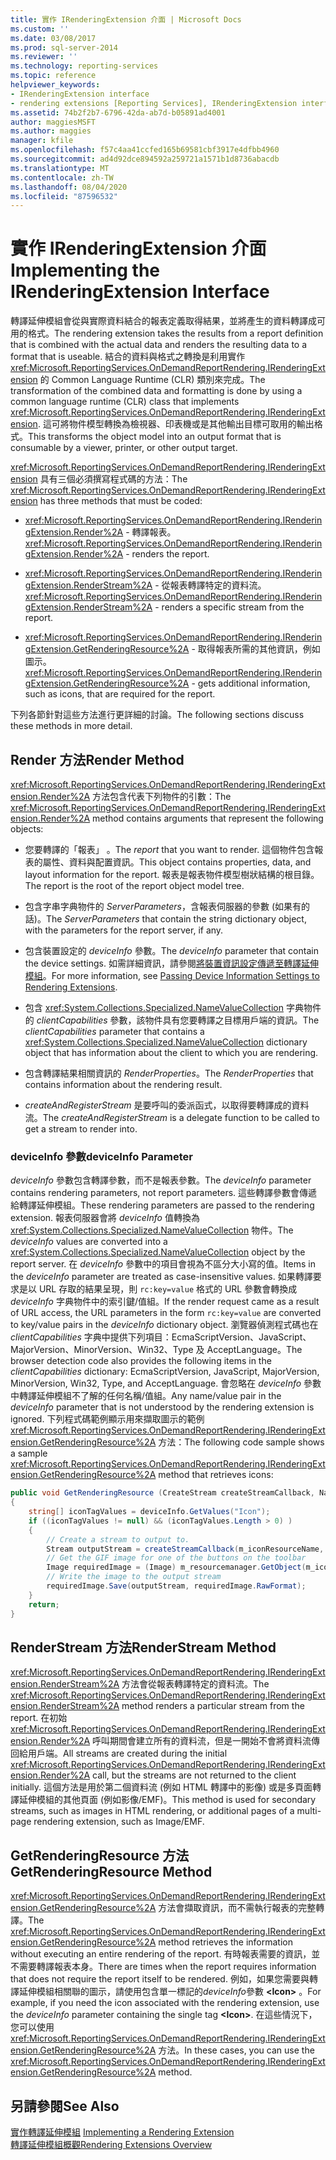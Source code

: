 ```yaml
---
title: 實作 IRenderingExtension 介面 | Microsoft Docs
ms.custom: ''
ms.date: 03/08/2017
ms.prod: sql-server-2014
ms.reviewer: ''
ms.technology: reporting-services
ms.topic: reference
helpviewer_keywords:
- IRenderingExtension interface
- rendering extensions [Reporting Services], IRenderingExtension interface
ms.assetid: 74b2f2b7-6796-42da-ab7d-b05891ad4001
author: maggiesMSFT
ms.author: maggies
manager: kfile
ms.openlocfilehash: f57c4aa41ccfed165b69581cbf3917e4dfbb4960
ms.sourcegitcommit: ad4d92dce894592a259721a1571b1d8736abacdb
ms.translationtype: MT
ms.contentlocale: zh-TW
ms.lasthandoff: 08/04/2020
ms.locfileid: "87596532"
---
```

# <a name="implementing-the-irenderingextension-interface"></a><span data-ttu-id="f7a59-102">實作 IRenderingExtension 介面</span><span class="sxs-lookup"><span data-stu-id="f7a59-102">Implementing the IRenderingExtension Interface</span></span>
  <span data-ttu-id="f7a59-103">轉譯延伸模組會從與實際資料結合的報表定義取得結果，並將產生的資料轉譯成可用的格式。</span><span class="sxs-lookup"><span data-stu-id="f7a59-103">The rendering extension takes the results from a report definition that is combined with the actual data and renders the resulting data to a format that is useable.</span></span> <span data-ttu-id="f7a59-104">結合的資料與格式之轉換是利用實作 <xref:Microsoft.ReportingServices.OnDemandReportRendering.IRenderingExtension> 的 Common Language Runtime (CLR) 類別來完成。</span><span class="sxs-lookup"><span data-stu-id="f7a59-104">The transformation of the combined data and formatting is done by using a common language runtime (CLR) class that implements <xref:Microsoft.ReportingServices.OnDemandReportRendering.IRenderingExtension>.</span></span> <span data-ttu-id="f7a59-105">這可將物件模型轉換為檢視器、印表機或是其他輸出目標可取用的輸出格式。</span><span class="sxs-lookup"><span data-stu-id="f7a59-105">This transforms the object model into an output format that is consumable by a viewer, printer, or other output target.</span></span>  
  
 <span data-ttu-id="f7a59-106"><xref:Microsoft.ReportingServices.OnDemandReportRendering.IRenderingExtension> 具有三個必須撰寫程式碼的方法：</span><span class="sxs-lookup"><span data-stu-id="f7a59-106">The <xref:Microsoft.ReportingServices.OnDemandReportRendering.IRenderingExtension> has three methods that must be coded:</span></span>  
  
-   <span data-ttu-id="f7a59-107"><xref:Microsoft.ReportingServices.OnDemandReportRendering.IRenderingExtension.Render%2A> - 轉譯報表。</span><span class="sxs-lookup"><span data-stu-id="f7a59-107"><xref:Microsoft.ReportingServices.OnDemandReportRendering.IRenderingExtension.Render%2A> - renders the report.</span></span>  
  
-   <span data-ttu-id="f7a59-108"><xref:Microsoft.ReportingServices.OnDemandReportRendering.IRenderingExtension.RenderStream%2A> - 從報表轉譯特定的資料流。</span><span class="sxs-lookup"><span data-stu-id="f7a59-108"><xref:Microsoft.ReportingServices.OnDemandReportRendering.IRenderingExtension.RenderStream%2A> - renders a specific stream from the report.</span></span>  
  
-   <span data-ttu-id="f7a59-109"><xref:Microsoft.ReportingServices.OnDemandReportRendering.IRenderingExtension.GetRenderingResource%2A> - 取得報表所需的其他資訊，例如圖示。</span><span class="sxs-lookup"><span data-stu-id="f7a59-109"><xref:Microsoft.ReportingServices.OnDemandReportRendering.IRenderingExtension.GetRenderingResource%2A> - gets additional information, such as icons, that are required for the report.</span></span>  
  
 <span data-ttu-id="f7a59-110">下列各節針對這些方法進行更詳細的討論。</span><span class="sxs-lookup"><span data-stu-id="f7a59-110">The following sections discuss these methods in more detail.</span></span>  
  
## <a name="render-method"></a><span data-ttu-id="f7a59-111">Render 方法</span><span class="sxs-lookup"><span data-stu-id="f7a59-111">Render Method</span></span>  
 <span data-ttu-id="f7a59-112"><xref:Microsoft.ReportingServices.OnDemandReportRendering.IRenderingExtension.Render%2A> 方法包含代表下列物件的引數：</span><span class="sxs-lookup"><span data-stu-id="f7a59-112">The <xref:Microsoft.ReportingServices.OnDemandReportRendering.IRenderingExtension.Render%2A> method contains arguments that represent the following objects:</span></span>  
  
-   <span data-ttu-id="f7a59-113">您要轉譯的「報表」  。</span><span class="sxs-lookup"><span data-stu-id="f7a59-113">The *report* that you want to render.</span></span> <span data-ttu-id="f7a59-114">這個物件包含報表的屬性、資料與配置資訊。</span><span class="sxs-lookup"><span data-stu-id="f7a59-114">This object contains properties, data, and layout information for the report.</span></span> <span data-ttu-id="f7a59-115">報表是報表物件模型樹狀結構的根目錄。</span><span class="sxs-lookup"><span data-stu-id="f7a59-115">The report is the root of the report object model tree.</span></span>  
  
-   <span data-ttu-id="f7a59-116">包含字串字典物件的 *ServerParameters*，含報表伺服器的參數 (如果有的話)。</span><span class="sxs-lookup"><span data-stu-id="f7a59-116">The *ServerParameters* that contain the string dictionary object, with the parameters for the report server, if any.</span></span>  
  
-   <span data-ttu-id="f7a59-117">包含裝置設定的 *deviceInfo* 參數。</span><span class="sxs-lookup"><span data-stu-id="f7a59-117">The *deviceInfo* parameter that contain the device settings.</span></span> <span data-ttu-id="f7a59-118">如需詳細資訊，請參閱[將裝置資訊設定傳遞至轉譯延伸模組](../../report-server-web-service/net-framework/passing-device-information-settings-to-rendering-extensions.md)。</span><span class="sxs-lookup"><span data-stu-id="f7a59-118">For more information, see [Passing Device Information Settings to Rendering Extensions](../../report-server-web-service/net-framework/passing-device-information-settings-to-rendering-extensions.md).</span></span>  
  
-   <span data-ttu-id="f7a59-119">包含 <xref:System.Collections.Specialized.NameValueCollection> 字典物件的 *clientCapabilities* 參數，該物件具有您要轉譯之目標用戶端的資訊。</span><span class="sxs-lookup"><span data-stu-id="f7a59-119">The *clientCapabilities* parameter that contains a <xref:System.Collections.Specialized.NameValueCollection> dictionary object that has information about the client to which you are rendering.</span></span>  
  
-   <span data-ttu-id="f7a59-120">包含轉譯結果相關資訊的 *RenderProperties*。</span><span class="sxs-lookup"><span data-stu-id="f7a59-120">The *RenderProperties* that contains information about the rendering result.</span></span>  
  
-   <span data-ttu-id="f7a59-121">*createAndRegisterStream* 是要呼叫的委派函式，以取得要轉譯成的資料流。</span><span class="sxs-lookup"><span data-stu-id="f7a59-121">The *createAndRegisterStream* is a delegate function to be called to get a stream to render into.</span></span>  
  
### <a name="deviceinfo-parameter"></a><span data-ttu-id="f7a59-122">deviceInfo 參數</span><span class="sxs-lookup"><span data-stu-id="f7a59-122">deviceInfo Parameter</span></span>  
 <span data-ttu-id="f7a59-123">*deviceInfo* 參數包含轉譯參數，而不是報表參數。</span><span class="sxs-lookup"><span data-stu-id="f7a59-123">The *deviceInfo* parameter contains rendering parameters, not report parameters.</span></span> <span data-ttu-id="f7a59-124">這些轉譯參數會傳遞給轉譯延伸模組。</span><span class="sxs-lookup"><span data-stu-id="f7a59-124">These rendering parameters are passed to the rendering extension.</span></span> <span data-ttu-id="f7a59-125">報表伺服器會將 *deviceInfo* 值轉換為 <xref:System.Collections.Specialized.NameValueCollection> 物件。</span><span class="sxs-lookup"><span data-stu-id="f7a59-125">The *deviceInfo* values are converted into a <xref:System.Collections.Specialized.NameValueCollection> object by the report server.</span></span> <span data-ttu-id="f7a59-126">在 *deviceInfo* 參數中的項目會視為不區分大小寫的值。</span><span class="sxs-lookup"><span data-stu-id="f7a59-126">Items in the *deviceInfo* parameter are treated as case-insensitive values.</span></span> <span data-ttu-id="f7a59-127">如果轉譯要求是以 URL 存取的結果呈現，則 `rc:key=value` 格式的 URL 參數會轉換成 *deviceInfo* 字典物件中的索引鍵/值組。</span><span class="sxs-lookup"><span data-stu-id="f7a59-127">If the render request came as a result of URL access, the URL parameters in the form `rc:key=value` are converted to key/value pairs in the *deviceInfo* dictionary object.</span></span> <span data-ttu-id="f7a59-128">瀏覽器偵測程式碼也在 *clientCapabilities* 字典中提供下列項目：EcmaScriptVersion、JavaScript、MajorVersion、MinorVersion、Win32、Type 及 AcceptLanguage。</span><span class="sxs-lookup"><span data-stu-id="f7a59-128">The browser detection code also provides the following items in the *clientCapabilities* dictionary: EcmaScriptVersion, JavaScript, MajorVersion, MinorVersion, Win32, Type, and AcceptLanguage.</span></span> <span data-ttu-id="f7a59-129">會忽略在 *deviceInfo* 參數中轉譯延伸模組不了解的任何名稱/值組。</span><span class="sxs-lookup"><span data-stu-id="f7a59-129">Any name/value pair in the *deviceInfo* parameter that is not understood by the rendering extension is ignored.</span></span> <span data-ttu-id="f7a59-130">下列程式碼範例顯示用來擷取圖示的範例 <xref:Microsoft.ReportingServices.OnDemandReportRendering.IRenderingExtension.GetRenderingResource%2A> 方法：</span><span class="sxs-lookup"><span data-stu-id="f7a59-130">The following code sample shows a sample <xref:Microsoft.ReportingServices.OnDemandReportRendering.IRenderingExtension.GetRenderingResource%2A> method that retrieves icons:</span></span>  
  
```csharp  
public void GetRenderingResource (CreateStream createStreamCallback, NameValueCollection deviceInfo)  
{  
    string[] iconTagValues = deviceInfo.GetValues("Icon");  
    if ((iconTagValues != null) && (iconTagValues.Length > 0) )  
    {  
        // Create a stream to output to.  
        Stream outputStream = createStreamCallback(m_iconResourceName, "gif", null, "image/gif", false);  
        // Get the GIF image for one of the buttons on the toolbar  
        Image requiredImage = (Image) m_resourcemanager.GetObject(m_iconResourceName  
        // Write the image to the output stream  
        requiredImage.Save(outputStream, requiredImage.RawFormat);  
    }  
    return;  
}  
```  
  
## <a name="renderstream-method"></a><span data-ttu-id="f7a59-131">RenderStream 方法</span><span class="sxs-lookup"><span data-stu-id="f7a59-131">RenderStream Method</span></span>  
 <span data-ttu-id="f7a59-132"><xref:Microsoft.ReportingServices.OnDemandReportRendering.IRenderingExtension.RenderStream%2A> 方法會從報表轉譯特定的資料流。</span><span class="sxs-lookup"><span data-stu-id="f7a59-132">The <xref:Microsoft.ReportingServices.OnDemandReportRendering.IRenderingExtension.RenderStream%2A> method renders a particular stream from the report.</span></span> <span data-ttu-id="f7a59-133">在初始 <xref:Microsoft.ReportingServices.OnDemandReportRendering.IRenderingExtension.Render%2A> 呼叫期間會建立所有的資料流，但是一開始不會將資料流傳回給用戶端。</span><span class="sxs-lookup"><span data-stu-id="f7a59-133">All streams are created during the initial <xref:Microsoft.ReportingServices.OnDemandReportRendering.IRenderingExtension.Render%2A> call, but the streams are not returned to the client initially.</span></span> <span data-ttu-id="f7a59-134">這個方法是用於第二個資料流 (例如 HTML 轉譯中的影像) 或是多頁面轉譯延伸模組的其他頁面 (例如影像/EMF)。</span><span class="sxs-lookup"><span data-stu-id="f7a59-134">This method is used for secondary streams, such as images in HTML rendering, or additional pages of a multi-page rendering extension, such as Image/EMF.</span></span>  
  
## <a name="getrenderingresource-method"></a><span data-ttu-id="f7a59-135">GetRenderingResource 方法</span><span class="sxs-lookup"><span data-stu-id="f7a59-135">GetRenderingResource Method</span></span>  
 <span data-ttu-id="f7a59-136"><xref:Microsoft.ReportingServices.OnDemandReportRendering.IRenderingExtension.GetRenderingResource%2A> 方法會擷取資訊，而不需執行報表的完整轉譯。</span><span class="sxs-lookup"><span data-stu-id="f7a59-136">The <xref:Microsoft.ReportingServices.OnDemandReportRendering.IRenderingExtension.GetRenderingResource%2A> method retrieves the information without executing an entire rendering of the report.</span></span> <span data-ttu-id="f7a59-137">有時報表需要的資訊，並不需要轉譯報表本身。</span><span class="sxs-lookup"><span data-stu-id="f7a59-137">There are times when the report requires information that does not require the report itself to be rendered.</span></span> <span data-ttu-id="f7a59-138">例如，如果您需要與轉譯延伸模組相關聯的圖示，請使用包含單一標記的*deviceInfo*參數 **\<Icon>** 。</span><span class="sxs-lookup"><span data-stu-id="f7a59-138">For example, if you need the icon associated with the rendering extension, use the *deviceInfo* parameter containing the single tag **\<Icon>**.</span></span> <span data-ttu-id="f7a59-139">在這些情況下，您可以使用 <xref:Microsoft.ReportingServices.OnDemandReportRendering.IRenderingExtension.GetRenderingResource%2A> 方法。</span><span class="sxs-lookup"><span data-stu-id="f7a59-139">In these cases, you can use the <xref:Microsoft.ReportingServices.OnDemandReportRendering.IRenderingExtension.GetRenderingResource%2A> method.</span></span>  
  
## <a name="see-also"></a><span data-ttu-id="f7a59-140">另請參閱</span><span class="sxs-lookup"><span data-stu-id="f7a59-140">See Also</span></span>  
 <span data-ttu-id="f7a59-141">[實作轉譯延伸模組](implementing-a-rendering-extension.md) </span><span class="sxs-lookup"><span data-stu-id="f7a59-141">[Implementing a Rendering Extension](implementing-a-rendering-extension.md) </span></span>  
 [<span data-ttu-id="f7a59-142">轉譯延伸模組概觀</span><span class="sxs-lookup"><span data-stu-id="f7a59-142">Rendering Extensions Overview</span></span>](rendering-extensions-overview.md)  
  
  

